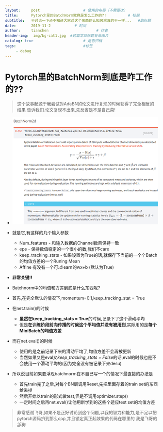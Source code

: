 ```yaml
---
layout:     post                    # 使用的布局（不需要改）
title:      Pytorch里的BatchNorm究竟是怎么工作的?!          # 标题 
subtitle:   不讨论一下还不知道大家对这个东西的认知居然真的不一样...   #副标题
date:       2019-11-2           # 时间
author:     tianchen                      # 作者
header-img:  img/bg-cat1.jpg  #这篇文章标题背景图片  
catalog: true                       # 是否归档
tags:                               #标签
     - debug
---
```


# Pytorch里的BatchNorm到底是咋工作的??

> 这个故事起源于我尝试对AdaBN的论文进行复现的时候获得了完全相反的结果
> 告诉我们.论文复现不出来,先反省是不是自己菜!


* ![](https://github.com/A-suozhang/MyPicBed/raw/master/img/20191102194152.png)
* 就是它,有这样的几个输入参数
    * Num_features - 和输入数据的Channel数目保持一致
    * eps - 保持数值稳定的一个很小的数,我们不care
    * keep_tracking_stats - 如果设置为True的话,就保存下当前的一个个Batch的均值方差的一个Runing Mean
    * Affine 有没有一个可以learn的wx+b (默认为True)
* **非常关键!!**
* Batchnorm中的均值和方差到底是什么东西呢?
* 首先,在完全默认的情况下,momentum=0.1,keep_tracking_stat = True
* 在net.train()的时候
    * **虽然在keep_tracking_stats = True**的时候,记录下了这个滑动平均
    * 但是**在训练阶段前向传播的时候这个平均值并没有被用到**,实际用的是**每个MiniBatch的均值方差**
* 而在net.eval()的时候
    * 使用的是之前记录下来的滑动平均了,均值方差不会再被更新
    * 当然如果又是eval又*keep_tracking_stats = False*的话,eval的时候也是不会使用一个滑动平均的(因为完全没有被记录下来desu)

* 所以说目前如果要浮现batchnorm在不自己写一个的情况下最直接的办法是
  * 首先train完了之后,对每个BN层调用Reset,先把里面存着的train set的东西给丢掉
  * 然后开始以train的形式做test,但是不调用optimizer.step()
  * 一定时间之后再net.eval()让他用新学到的这些个适应test set的均值方差

> 非常感谢飞哥,如果不是正好讨论到这个问题,以我的智力和能力,是不足以把pytorch源码扒到那么cpp,并且锁定真正起效果的代码在哪里的
> 我是飞哥的舔狗
